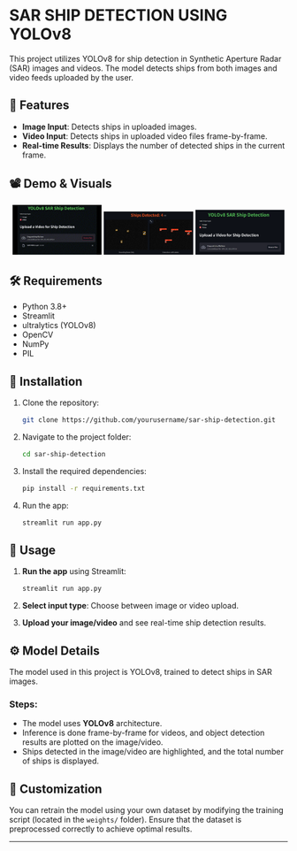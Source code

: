 # SAR SHIP DETECTION USING YOLOv8

This project utilizes YOLOv8 for ship detection in Synthetic Aperture Radar (SAR) images and videos. The model detects ships from both images and video feeds uploaded by the user.

## 🚀 Features

- **Image Input**: Detects ships in uploaded images.
- **Video Input**: Detects ships in uploaded video files frame-by-frame.
- **Real-time Results**: Displays the number of detected ships in the current frame.

## 📽️ Demo & Visuals

<p align="center">
  <img src="demo/demo.gif" width="32%" />
  <img src="demo/demo2.png" width="32%" />
  <img src="demo/screen.png" width="32%" />
</p>


## 🛠️ Requirements

- Python 3.8+
- Streamlit
- ultralytics (YOLOv8)
- OpenCV
- NumPy
- PIL

## 🚀 Installation

1. Clone the repository:
    ```bash
    git clone https://github.com/yourusername/sar-ship-detection.git
    ```

2. Navigate to the project folder:
    ```bash
    cd sar-ship-detection
    ```

3. Install the required dependencies:
    ```bash
    pip install -r requirements.txt
    ```

4. Run the app:
    ```bash
    streamlit run app.py
    ```

## 📝 Usage

1. **Run the app** using Streamlit:
    ```bash
    streamlit run app.py
    ```

2. **Select input type**: Choose between image or video upload.
3. **Upload your image/video** and see real-time ship detection results.

## ⚙️ Model Details

The model used in this project is YOLOv8, trained to detect ships in SAR images.

### Steps:
- The model uses **YOLOv8** architecture.
- Inference is done frame-by-frame for videos, and object detection results are plotted on the image/video.
- Ships detected in the image/video are highlighted, and the total number of ships is displayed.

## 🔧 Customization

You can retrain the model using your own dataset by modifying the training script (located in the `weights/` folder). Ensure that the dataset is preprocessed correctly to achieve optimal results.

---
